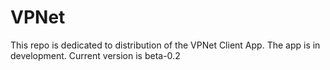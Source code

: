 # VPNet
 This repo is dedicated to distribution of the VPNet Client App. The app is in development.
 Current version is beta-0.2
